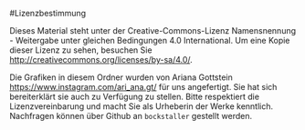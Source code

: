 #Lizenzbestimmung

Dieses Material steht unter der Creative-Commons-Lizenz Namensnennung - Weitergabe unter gleichen Bedingungen 4.0 International. Um eine Kopie dieser Lizenz zu sehen, besuchen Sie http://creativecommons.org/licenses/by-sa/4.0/.

Die Grafiken in diesem Ordner wurden von Ariana Gottstein https://www.instagram.com/ari_ana.gt/ für uns angefertigt. Sie hat sich bereiterklärt sie auch zu Verfügung zu stellen.
Bitte respektiert die Lizenzvereinbarung und macht Sie als Urheberin der Werke kenntlich. Nachfragen können über Github an `bockstaller` gestellt werden.